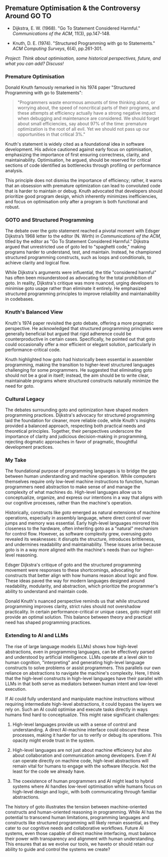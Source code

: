 
## Premature Optimisation & the Controversy Around GO TO

* Dijkstra, E. W. (1968). "Go To Statement Considered Harmful." *Communications of the ACM*, 11(3), pp.147-148.

* Knuth, D. E. (1974). "Structured Programming with go to Statements." *ACM Computing Surveys*, 6(4), pp.261-301.


*Project: Think about optimisation, some historical perspectives, future, and what you can add? Discuss!*


### Premature Optimisation

Donald Knuth famously remarked in his 1974 paper "Structured Programming with go to Statements":

> "Programmers waste enormous amounts of time thinking about, or worrying about, the speed of noncritical parts of their programs, and these attempts at efficiency actually have a strong negative impact when debugging and maintenance are considered. We should forget about small efficiencies, say about 97% of the time: premature optimization is the root of all evil. Yet we should not pass up our opportunities in that critical 3%."

Knuth's statement is widely cited as a foundational idea in software development. His advice cautioned
against early focus on optimisation, emphasizing the importance of first ensuring correctness, clarity,
and maintainability. Optimisation, he argued, should be reserved for critical sections of code identified
as bottlenecks through profiling or performance analysis.

This principle does not dismiss the importance of efficiency; rather, it warns that an obsession with
premature optimization can lead to convoluted code that is harder to maintain or debug. Knuth advocated
that developers should prioritize good program design, which inherently minimizes inefficiencies, and
focus on optimisation only after a program is both functional and robust.


### GOTO and Structured Programming

The debate over the goto statement reached a pivotal moment with Edsger Dijkstra’s 1968 letter to the
editor (N. Wirth) in *Communications of the ACM*, titled by the editor as "Go To Statement Considered Harmful."
Dijkstra argued that unrestricted use of goto led to "spaghetti code," making programs harder to understand,
test, and maintain. Instead, he championed structured programming constructs, such as loops and conditionals,
to achieve clarity and logical flow.

While Dijkstra's arguments were influential, the title "considered harmful" has often been misunderstood
as advocating for the total prohibition of goto. In reality, Dijkstra's critique was more nuanced, urging
developers to minimise goto usage rather than eliminate it entirely. He emphasized structured programming
principles to improve reliability and maintainability in codebases.


### Knuth's Balanced View

Knuth's 1974 paper revisited the goto debate, offering a more pragmatic perspective. He acknowledged that
structured programming principles were generally beneficial but argued that rigid adherence could be
counterproductive in certain cases. Specifically, he pointed out that goto could occasionally offer a mor
 efficient or elegant solution, particularly in performance-critical code.

Knuth highlighted how goto had historically been essential in assembler programming, making the transition
to higher-level structured languages challenging for some programmers. He suggested that eliminating goto
should not be a goal in itself; instead, the aim should be to write clear, maintainable programs where
structured constructs naturally minimize the need for goto.


### Cultural Legacy

The debates surrounding goto and optimization have shaped modern programming practices. Dijkstra's advocacy
for structured programming laid the foundation for cleaner, more reliable code, while Knuth's insights
provided a balanced approach, respecting both practical needs and theoretical principles. Together, their
perspectives underscore the importance of clarity and judicious decision-making in programming, rejecting
dogmatic approaches in favor of pragmatic, thoughtful development practices.


### My Take

The foundational purpose of programming languages is to bridge the gap between human understanding and
machine operation. While computers themselves require only low-level machine instructions to function,
human programmers need abstraction to make sense of and manage the complexity of what machines do.
High-level languages allow us to conceptualize, organize, and express our intentions in a way that
aligns with our cognitive processes, rather than the machine's operation.

Historically, constructs like *goto* emerged as natural extensions of machine operations, especially
in assembly language, where direct control over jumps and memory was essential. Early high-level
languages mirrored this closeness to the hardware, often inheriting goto as a "natural" mechanism for
control flow. However, as software complexity grew, overusing goto revealed its weaknesses: it disrupts
the structure, introduces brittleness, and undermines readability and maintainability. These issues
arise because goto is in a way more aligned with the machine's needs than our higher-level reasoning.

Edsger Dijkstra's critique of goto and the structured programming movement were responses to these
shortcomings, advocating for constructs that better align with how humans reason about logic and flow.
These ideas paved the way for modern languages designed around readability, modularity, and abstraction,
which prioritize the programmer's ability to understand and maintain code.

Donald Knuth's nuanced perspective reminds us that while structured programming improves clarity, strict
rules should not overshadow practicality. In certain performance-critical or unique cases, goto might
still provide an optimal solution. This balance between theory and practical need has shaped programming
practices.


### Extending to AI and LLMs

The rise of large language models (LLMs) shows how high-level abstractions, even in programming languages,
can be effectively parsed and understood by artificial intelligence. LLMs operate at a level *akin* to human
cognition, "interpreting" and generating high-level language constructs to solve problems or assist programmers.
This parallels our own reliance on abstractions to navigate the machine's complexity. Here, I think that the
high-level constructs in high-level languages have their parallel with LLMs in that both serve as mediators
between human intent and low-level execution.

If AI could fully understand and manipulate machine instructions without requiring intermediate high-level
abstractions, it could bypass the layers we rely on. Such an AI could optimise and execute tasks directly in
ways humans find hard to conceptualize. This might raise significant challenges:

1. High-level languages provide us with a sense of control and understanding. A direct AI-machine interface
   could obscure these processes, making it harder for us to verify or debug its operations. This opacity
   might erode trust in the system.

2. High-level languages are not just about machine efficiency but also about collaboration and communication
   among developers. Even if AI can operate directly on machine code, high-level abstractions will remain
   vital for humans to engage with the software lifecycle. Not the least for the code we already have.

3. The coexistence of human programmers and AI might lead to hybrid systems where AI handles low-level
   optimisation while humans focus on high-level design and logic, with both communicating through familiar
   abstractions.

The history of goto illustrates the tension between machine-oriented constructs and human-oriented reasoning in
programming. While AI has the potential to transcend human limitations, programming languages and constructs like
structured programming will likely remain essential, as they cater to our cognitive needs and collaborative
workflows. Future AI systems, even those capable of direct machine interfacing, must balance their power with
transparency and alignment with human understanding. This ensures that as we evolve our tools, we haveto or should
retain our ability to guide and control the systems we create?

